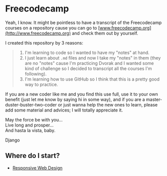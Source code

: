 # Freecodecamp

Yeah, I know. It might be pointless to have a transcript of the Freecodecamp courses on a repository cause you can go to [www.freecodecamp.org](http://www.freecodecamp.org) and check them out by yourself.

I created this repository by 3 reasons:

> 1. I'm learning to code so I wanted to have my "notes" at hand.
> 2. I just learn about `.md` files and now I take my "notes" in them (they are no "notes" cause I'm practicing Dvorak and I wanted some kind of challenge so I decided to transcript all the courses I'm following).
> 3. I'm learning how to use GitHub so I think that this is a pretty good way to practice.

If you are a new coder like  me and you find this use full, use it to your own benefit (just let me know by saying hi in some way), and if you are a master-duster-buster-two-coder or just wanna help the new ones to learn, please add some material and advices; I will totally appreciate it.

May the force be with you...<br>
Live long and prosper...<br>
And hasta la vista, baby.

Django

## Where do I start?

* [Responsive Web Design](responsive-web-design.md)